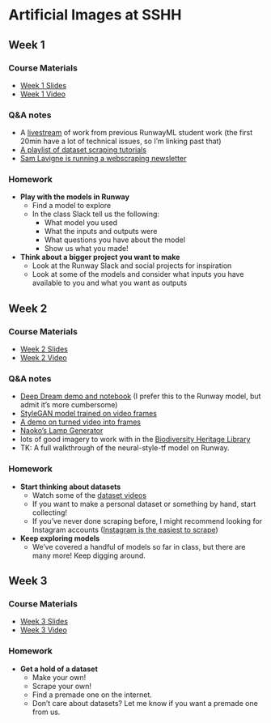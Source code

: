 # Artificial Images at SSHH

## Week 1

### Course Materials
- [Week 1 Slides](https://docs.google.com/presentation/d/14rJjVNixYLsG0x5Xi5VcDMpw_EVzqrepAwag5tQG_yI/edit?usp=sharing)
- [Week 1 Video](https://drive.google.com/file/d/1HqicwdKAOe2BhcG6wehFw15DBMmclara/view?usp=sharing)

### Q&A notes
- A [livestream](https://youtu.be/cHr9qGPHdiA?t=1214) of work from previous RunwayML student work (the first 20min have a lot of technical issues, so I’m linking past that)
- [A playlist of dataset scraping tutorials](https://www.youtube.com/playlist?list=PLWuCzxqIpJs9v81cWpRC7nm94eTMtohHq)
- [Sam Lavigne is running a webscraping newsletter](https://twitter.com/sam_lavigne/status/1261794434619973634)

### Homework
- **Play with the models in Runway**
  - Find a model to explore
  - In the class Slack tell us the following:
    - What model you used
    - What the inputs and outputs were
    - What questions you have about the model
    - Show us what you made!
- **Think about a bigger project you want to make**
  - Look at the Runway Slack and social projects for inspiration
  - Look at some of the models and consider what inputs you have available to you and what you want as outputs
  
## Week 2

### Course Materials
- [Week 2 Slides](https://drive.google.com/open?id=1E9VaCRp15Tc1L1PTugZWmLj1O7m0_Ox6xvt6AZ2HYuQ)
- [Week 2 Video](https://drive.google.com/open?id=1UV9MKNd5XCCF0j9p3o3Zf1IuNCfzMzyN)

### Q&A notes
- [Deep Dream demo and notebook](https://www.youtube.com/watch?v=MvOI_u0khTs&t=2s) (I prefer this to the Runway model, but admit it’s more cumbersome)
- [StyleGAN model trained on video frames](https://www.youtube.com/watch?v=6_i05fAAnlY)
- [A demo on turned video into frames](https://www.youtube.com/watch?v=ck11jOVYlIw)
- [Naoko’s Lamp Generator](https://youtu.be/cHr9qGPHdiA?t=1551)
- lots of good imagery to work with in the [Biodiversity Heritage Library](https://www.flickr.com/photos/biodivlibrary)
- TK: A full walkthrough of the neural-style-tf model on Runway.

### Homework
- **Start thinking about datasets**
  - Watch some of the [dataset videos](https://www.youtube.com/playlist?list=PLWuCzxqIpJs9v81cWpRC7nm94eTMtohHq)
  - If you want to make a personal dataset or something by hand, start collecting!
  - If you’ve never done scraping before, I might recommend looking for Instagram accounts ([Instagram is the easiest to scrape](https://www.youtube.com/watch?v=tBmQcdLLFyc&list=PLWuCzxqIpJs9v81cWpRC7nm94eTMtohHq&index=10))
- **Keep exploring models**
  - We’ve covered a handful of models so far in class, but there are many more! Keep digging around.
  
  
## Week 3

### Course Materials
- [Week 3 Slides](https://docs.google.com/presentation/d/1G6WNmIW3b1seNtElGR1wxAZ-TfZ1t08kMgm2msOSvU0/edit?usp=sharing)
- [Week 3 Video](https://drive.google.com/file/d/1FH45dk98vqrWeTdau6r5NkRCX1hJMXvp/view?usp=sharing)

### Homework
- **Get a hold of a dataset**
  - Make your own!
  - Scrape your own! 
  - Find a premade one on the internet. 
  - Don’t care about datasets? Let me know if you want a premade one from us.

